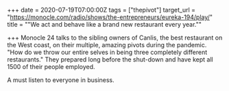 +++
date = 2020-07-19T07:00:00Z
tags = ["thepivot"]
target_url = "https://monocle.com/radio/shows/the-entrepreneurs/eureka-194/play/"
title = "\"We act and behave like a brand new restaurant every year.\""

+++
Monocle 24 talks to the sibling owners of Canlis, the best restaurant on the West coast, on their multiple, amazing pivots during the pandemic. "How do we throw our entire selves in being three completely different restaurants." They prepared long before the shut-down and have kept all 1500 of their people employed.  
  
A must listen to everyone in business.